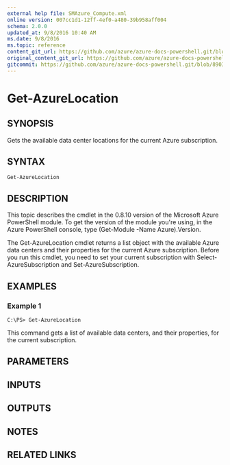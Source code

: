 ```yaml
---
external help file: SMAzure_Compute.xml
online version: 007cc1d1-12ff-4ef0-a480-39b958aff004
schema: 2.0.0
updated_at: 9/8/2016 10:40 AM
ms.date: 9/8/2016
ms.topic: reference
content_git_url: https://github.com/azure/azure-docs-powershell.git/blob/master/azureps-cmdlets-docs/Service%20Management/Compute%20Cmdlets/v1.0/Get-AzureLocation.md
original_content_git_url: https://github.com/azure/azure-docs-powershell.git/blob/master/azureps-cmdlets-docs/Service%20Management/Compute%20Cmdlets/v1.0/Get-AzureLocation.md
gitcommit: https://github.com/azure/azure-docs-powershell.git/blob/8903b0f1daa01932ac5fa167f377736de2df6709/azureps-cmdlets-docs/Service%20Management/Compute%20Cmdlets/v1.0/Get-AzureLocation.md
---
```


# Get-AzureLocation
## SYNOPSIS
Gets the available data center locations for the current Azure subscription.

## SYNTAX

```
Get-AzureLocation
```

## DESCRIPTION
This topic describes the cmdlet in the 0.8.10 version of the Microsoft Azure PowerShell module.
To get the version of the module you're using, in the Azure PowerShell console, type (Get-Module -Name Azure).Version.

The Get-AzureLocation cmdlet returns a list object with the available Azure data centers and their properties for the current Azure subscription.
Before you run this cmdlet, you need to set your current subscription with Select-AzureSubscription and Set-AzureSubscription.

## EXAMPLES

### Example 1
```
C:\PS> Get-AzureLocation
```

This command gets a list of available data centers, and their properties, for the current subscription.

## PARAMETERS

## INPUTS

## OUTPUTS

## NOTES

## RELATED LINKS

